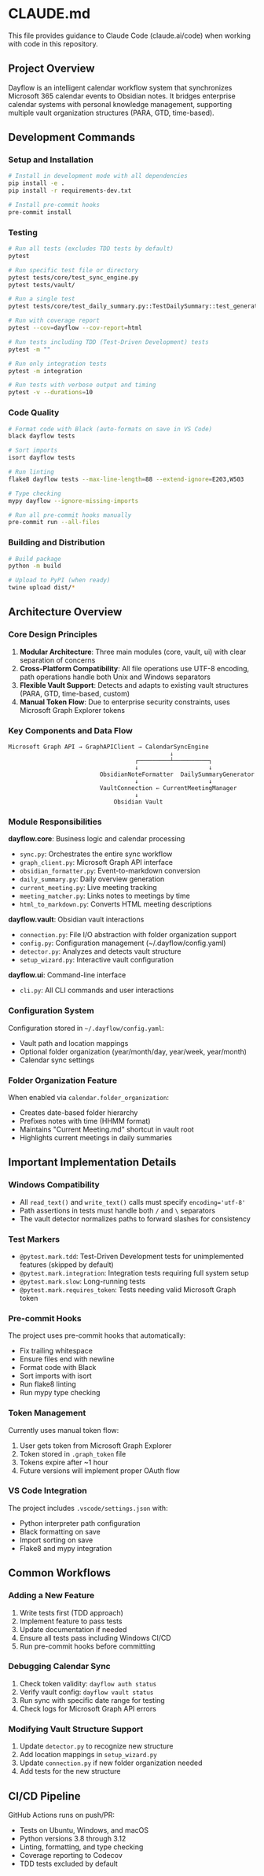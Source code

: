 # CLAUDE.md

This file provides guidance to Claude Code (claude.ai/code) when working with code in this repository.

## Project Overview

Dayflow is an intelligent calendar workflow system that synchronizes Microsoft 365 calendar events to Obsidian notes. It bridges enterprise calendar systems with personal knowledge management, supporting multiple vault organization structures (PARA, GTD, time-based).

## Development Commands

### Setup and Installation
```bash
# Install in development mode with all dependencies
pip install -e .
pip install -r requirements-dev.txt

# Install pre-commit hooks
pre-commit install
```

### Testing
```bash
# Run all tests (excludes TDD tests by default)
pytest

# Run specific test file or directory
pytest tests/core/test_sync_engine.py
pytest tests/vault/

# Run a single test
pytest tests/core/test_daily_summary.py::TestDailySummary::test_generate_basic_summary

# Run with coverage report
pytest --cov=dayflow --cov-report=html

# Run tests including TDD (Test-Driven Development) tests
pytest -m ""

# Run only integration tests
pytest -m integration

# Run tests with verbose output and timing
pytest -v --durations=10
```

### Code Quality
```bash
# Format code with Black (auto-formats on save in VS Code)
black dayflow tests

# Sort imports
isort dayflow tests

# Run linting
flake8 dayflow tests --max-line-length=88 --extend-ignore=E203,W503

# Type checking
mypy dayflow --ignore-missing-imports

# Run all pre-commit hooks manually
pre-commit run --all-files
```

### Building and Distribution
```bash
# Build package
python -m build

# Upload to PyPI (when ready)
twine upload dist/*
```

## Architecture Overview

### Core Design Principles
1. **Modular Architecture**: Three main modules (core, vault, ui) with clear separation of concerns
2. **Cross-Platform Compatibility**: All file operations use UTF-8 encoding, path operations handle both Unix and Windows separators
3. **Flexible Vault Support**: Detects and adapts to existing vault structures (PARA, GTD, time-based, custom)
4. **Manual Token Flow**: Due to enterprise security constraints, uses Microsoft Graph Explorer tokens

### Key Components and Data Flow

```
Microsoft Graph API → GraphAPIClient → CalendarSyncEngine
                                              ↓
                                    ┌─────────┴──────────┐
                                    ↓                    ↓
                          ObsidianNoteFormatter  DailySummaryGenerator
                                    ↓                    ↓
                          VaultConnection ← CurrentMeetingManager
                                    ↓
                              Obsidian Vault
```

### Module Responsibilities

**dayflow.core**: Business logic and calendar processing
- `sync.py`: Orchestrates the entire sync workflow
- `graph_client.py`: Microsoft Graph API interface
- `obsidian_formatter.py`: Event-to-markdown conversion
- `daily_summary.py`: Daily overview generation
- `current_meeting.py`: Live meeting tracking
- `meeting_matcher.py`: Links notes to meetings by time
- `html_to_markdown.py`: Converts HTML meeting descriptions

**dayflow.vault**: Obsidian vault interactions
- `connection.py`: File I/O abstraction with folder organization support
- `config.py`: Configuration management (~/.dayflow/config.yaml)
- `detector.py`: Analyzes and detects vault structure
- `setup_wizard.py`: Interactive vault configuration

**dayflow.ui**: Command-line interface
- `cli.py`: All CLI commands and user interactions

### Configuration System

Configuration stored in `~/.dayflow/config.yaml`:
- Vault path and location mappings
- Optional folder organization (year/month/day, year/week, year/month)
- Calendar sync settings

### Folder Organization Feature

When enabled via `calendar.folder_organization`:
- Creates date-based folder hierarchy
- Prefixes notes with time (HHMM format)
- Maintains "Current Meeting.md" shortcut in vault root
- Highlights current meetings in daily summaries

## Important Implementation Details

### Windows Compatibility
- All `read_text()` and `write_text()` calls must specify `encoding='utf-8'`
- Path assertions in tests must handle both `/` and `\` separators
- The vault detector normalizes paths to forward slashes for consistency

### Test Markers
- `@pytest.mark.tdd`: Test-Driven Development tests for unimplemented features (skipped by default)
- `@pytest.mark.integration`: Integration tests requiring full system setup
- `@pytest.mark.slow`: Long-running tests
- `@pytest.mark.requires_token`: Tests needing valid Microsoft Graph token

### Pre-commit Hooks
The project uses pre-commit hooks that automatically:
- Fix trailing whitespace
- Ensure files end with newline
- Format code with Black
- Sort imports with isort
- Run flake8 linting
- Run mypy type checking

### Token Management
Currently uses manual token flow:
1. User gets token from Microsoft Graph Explorer
2. Token stored in `.graph_token` file
3. Tokens expire after ~1 hour
4. Future versions will implement proper OAuth flow

### VS Code Integration
The project includes `.vscode/settings.json` with:
- Python interpreter path configuration
- Black formatting on save
- Import sorting on save
- Flake8 and mypy integration

## Common Workflows

### Adding a New Feature
1. Write tests first (TDD approach)
2. Implement feature to pass tests
3. Update documentation if needed
4. Ensure all tests pass including Windows CI/CD
5. Run pre-commit hooks before committing

### Debugging Calendar Sync
1. Check token validity: `dayflow auth status`
2. Verify vault config: `dayflow vault status`
3. Run sync with specific date range for testing
4. Check logs for Microsoft Graph API errors

### Modifying Vault Structure Support
1. Update `detector.py` to recognize new structure
2. Add location mappings in `setup_wizard.py`
3. Update `connection.py` if new folder organization needed
4. Add tests for the new structure

## CI/CD Pipeline

GitHub Actions runs on push/PR:
- Tests on Ubuntu, Windows, and macOS
- Python versions 3.8 through 3.12
- Linting, formatting, and type checking
- Coverage reporting to Codecov
- TDD tests excluded by default
